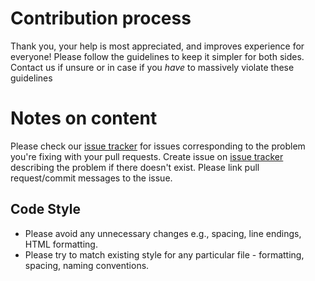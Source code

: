 # Contribution process
Thank you, your help is most appreciated, and improves experience for everyone!
Please follow the guidelines to keep it simpler for both sides. Contact us if unsure or in case if you *have* to massively violate these guidelines

# Notes on content
Please check our [issue tracker] for issues corresponding to the problem you're fixing with your pull requests. Create issue on [issue tracker] describing the problem if there doesn't exist. Please link pull request/commit messages to the issue.

## Code Style
* Please avoid any unnecessary changes e.g., spacing, line endings, HTML formatting.
* Please try to match existing style for any particular file - formatting, spacing, naming conventions.

[issue tracker]:https://youtrack.jetbrains.com/issues/WI?q=%23Unresolved%20%23%7BPHP%20Debug%7D
